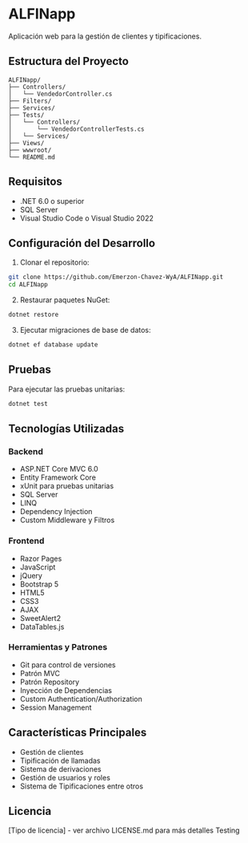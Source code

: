 # ALFINapp

Aplicación web para la gestión de clientes y tipificaciones.

## Estructura del Proyecto

```
ALFINapp/
├── Controllers/
│   └── VendedorController.cs
├── Filters/
├── Services/
├── Tests/
│   └── Controllers/
│       └── VendedorControllerTests.cs
│   └── Services/
├── Views/
├── wwwroot/
└── README.md
```

## Requisitos

- .NET 6.0 o superior
- SQL Server
- Visual Studio Code o Visual Studio 2022

## Configuración del Desarrollo

1. Clonar el repositorio:
```bash
git clone https://github.com/Emerzon-Chavez-WyA/ALFINapp.git 
cd ALFINapp
```

2. Restaurar paquetes NuGet:
```bash
dotnet restore
```

3. Ejecutar migraciones de base de datos:
```bash
dotnet ef database update
```

## Pruebas

Para ejecutar las pruebas unitarias:
```bash
dotnet test
```

## Tecnologías Utilizadas

### Backend

- ASP.NET Core MVC 6.0
- Entity Framework Core
- xUnit para pruebas unitarias
- SQL Server 
- LINQ
- Dependency Injection
- Custom Middleware y Filtros

### Frontend

- Razor Pages
- JavaScript
- jQuery
- Bootstrap 5
- HTML5
- CSS3
- AJAX
- SweetAlert2
- DataTables.js

### Herramientas y Patrones

- Git para control de versiones
- Patrón MVC
- Patrón Repository
- Inyección de Dependencias
- Custom Authentication/Authorization
- Session Management

## Características Principales

- Gestión de clientes
- Tipificación de llamadas
- Sistema de derivaciones
- Gestión de usuarios y roles
- Sistema de Tipificaciones entre otros

## Licencia

[Tipo de licencia] - ver archivo LICENSE.md para más detalles
Testing 